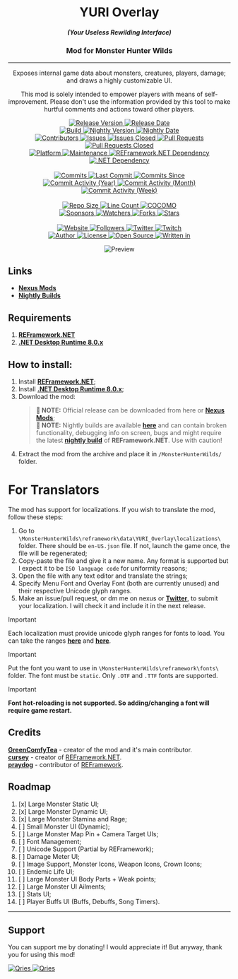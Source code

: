 #
<p align="center">
	<h1 align="center"><b>YURI Overlay</b></h1>
	<h5 align="center"><b>(Your Useless Rewilding Interface)</b></h2>
	<h3 align="center"><b>Mod for Monster Hunter Wilds</b></h2>
	<hr>
	<p align="center">Exposes internal game data about monsters, creatures, players, damage; and draws a highly customizable UI.</p>
	<p align="center">This mod is solely intended to empower players with means of self-improvement. Please don't use the information provided by this tool to make hurtful comments and actions toward other players.</p>
</p>

<p align="center">
	<a href="https://github.com/GreenComfyTea/MHWs-YURI-Overlay/releases">
		<img alt="Release Version" src="https://custom-icon-badges.demolab.com/github/v/release/GreenComfyTea/MHWs-YURI-Overlay?logo=tag" />
	</a>
	<a href="https://github.com/GreenComfyTea/MHWs-YURI-Overlay/releases">
		<img alt="Release Date" src="https://custom-icon-badges.demolab.com/github/release-date/GreenComfyTea/MHWs-YURI-Overlay?logo=clock" />
	</a>
	<br>
	<a href="https://github.com/GreenComfyTea/MHWs-YURI-Overlay/releases">
		<img alt="Build" src="https://custom-icon-badges.demolab.com/github/actions/workflow/status/GreenComfyTea/MHWs-YURI-Overlay/build-and-create-release.yml" />
	</a>
	<a href="https://github.com/GreenComfyTea/MHWs-YURI-Overlay-Nightly/releases">
		<img alt="Nightly Version" src="https://custom-icon-badges.demolab.com/github/v/release/GreenComfyTea/MHWs-YURI-Overlay-Nightly?display_name=release&logo=tag" />
	</a>
	<a href="https://github.com/GreenComfyTea/MHWs-YURI-Overlay-Nightly/releases">
		<img alt="Nightly Date" src="https://custom-icon-badges.demolab.com/github/release-date/GreenComfyTea/MHWs-YURI-Overlay-Nightly?logo=clock" />
	</a>
	<br>
	<a href="https://github.com/GreenComfyTea/MHWs-YURI-Overlay/graphs/contributors">
		<img alt="Contributors" src="https://custom-icon-badges.demolab.com/github/contributors/GreenComfyTea/MHWs-YURI-Overlay?logo=person-add" />
	</a>
	<a href="https://github.com/GreenComfyTea/MHWs-YURI-Overlay/issues">
		<img alt="Issues" src="https://custom-icon-badges.demolab.com/github/issues/GreenComfyTea/MHWs-YURI-Overlay?logo=issue-opened" />
	</a>
	<a href="https://github.com/GreenComfyTea/MHWs-YURI-Overlay/issues">
		<img alt="Issues Closed" src="https://custom-icon-badges.demolab.com/github/issues-closed/GreenComfyTea/MHWs-YURI-Overlay?logo=issue-closed" />
	</a>
	<a href="https://github.com/GreenComfyTea/MHWs-YURI-Overlay/pulls">
		<img alt="Pull Requests" src="https://custom-icon-badges.demolab.com/github/issues-pr/GreenComfyTea/MHWs-YURI-Overlay?logo=git-pull-request" />
	</a>
	<a href="https://github.com/GreenComfyTea/MHWs-YURI-Overlay/pulls">
		<img alt="Pull Requests Closed" src="https://custom-icon-badges.demolab.com/github/issues-pr-closed/GreenComfyTea/MHWs-YURI-Overlay?logo=git-pull-request-closed" />
	</a>
	<br>
	<a href="">
		<img alt="Platform" src="https://custom-icon-badges.demolab.com/badge/platform-win-blue?logo=device-desktop" />
	</a>
	<a href="">
		<img alt="Maintenance" src="https://custom-icon-badges.demolab.com/maintenance/yes/2025?logo=tools" />
	</a>
	<a href="https://GreenComfyTeanexusmods.com/monsterhunterrise/mods/26">
		<img alt="REFramework.NET Dependency" src="https://custom-icon-badges.demolab.com/badge/dependency-REFramework.NET-green?logo=package-dependencies" />
	</a>
	<a href="https://GreenComfyTeanexusmods.com/monsterhunterrise/mods/26">
		<img alt=".NET Dependency" src="https://custom-icon-badges.demolab.com/badge/dependency-.NET%20Desktop%20Runtime%208.0.x-green?logo=package-dependencies" />
	</a>
	<br>
	<br>
	<a href="https://github.com/GreenComfyTea/MHWs-YURI-Overlay/commits/main">
		<img alt="Commits" src="https://custom-icon-badges.demolab.com/github/commit-activity/t/GreenComfyTea/MHWs-YURI-Overlay?logo=git-commit" />
	</a>
	<a href="https://github.com/GreenComfyTea/MHWs-YURI-Overlay/commits/main">
		<img alt="Last Commit" src="https://custom-icon-badges.demolab.com/github/last-commit/GreenComfyTea/MHWs-YURI-Overlay?logo=git-commit" />
	</a>
	<a href="https://github.com/GreenComfyTea/MHWs-YURI-Overlay/commits/main">
		<img alt="Commits Since" src="https://custom-icon-badges.demolab.com/github/commit-activity/t/GreenComfyTea/MHWs-YURI-Overlay?logo=git-commit" />
	</a>
	<br>
	<a href="https://github.com/GreenComfyTea/MHWs-YURI-Overlay/graphs/commit-activity">
		<img alt="Commit Activity (Year)" src="https://custom-icon-badges.demolab.com/github/commit-activity/y/GreenComfyTea/MHWs-YURI-Overlay?logo=pulse" />
	</a>
	<a href="https://github.com/GreenComfyTea/MHWs-YURI-Overlay/graphs/commit-activity">
		<img alt="Commit Activity (Month)" src="https://custom-icon-badges.demolab.com/github/commit-activity/m/GreenComfyTea/MHWs-YURI-Overlay?logo=pulse" />
	</a>
	<a href="https://github.com/GreenComfyTea/MHWs-YURI-Overlay/graphs/commit-activity">
		<img alt="Commit Activity (Week)" src="https://custom-icon-badges.demolab.com/github/commit-activity/w/GreenComfyTea/MHWs-YURI-Overlay?logo=pulse" />
	</a>
	<br>
	<br>
	<a href="">
		<img alt="Repo Size" src="https://custom-icon-badges.demolab.com/github/repo-size/GreenComfyTea/MHWs-YURI-Overlay?logo=database" />
	</a>
	<a href="">
		<img alt="Line Count" src="https://sloc.xyz/github/GreenComfyTea/MHWs-YURI-Overlay" />
	</a>
	<a href="">
		<img alt="COCOMO" src="https://sloc.xyz/github/GreenComfyTea/MHWs-YURI-Overlay/?category=cocomo" />
	</a>
	<br>
	<a href="https://github.com/sponsors/GreenComfyTea">
		<img alt="Sponsors" src="https://custom-icon-badges.demolab.com/github/sponsors/GreenComfyTea?logo=heart" />
	</a>
	<a href="https://github.com/GreenComfyTea/MHWs-YURI-Overlay/watchers">
		<img alt="Watchers" src="https://custom-icon-badges.demolab.com/github/watchers/GreenComfyTea/MHWs-YURI-Overlay?logo=eye" />
	</a>
	<a href="https://github.com/GreenComfyTea/MHWs-YURI-Overlay/forks">
		<img alt="Forks" src="https://custom-icon-badges.demolab.com/github/forks/GreenComfyTea/MHWs-YURI-Overlay?logo=repo-forked" />
	</a>
	<a href="https://github.com/GreenComfyTea/MHWs-YURI-Overlay/stargazers">
		<img alt="Stars" src="https://custom-icon-badges.demolab.com/github/stars/GreenComfyTea/MHWs-YURI-Overlay?logo=star" />
	</a>
	<br>
	<br>
	<a href="https://nexusmods.com/monsterhunterwilds/mods/62">
		<img alt="Website" src="https://custom-icon-badges.demolab.com/website?down_color=red&down_message=down&up_color=brightgreen&up_message=up&logo=link&url=https://nexusmods.com/monsterhunterwilds/mods/62" />
	</a>
	<a href="https://github.com/GreenComfyTea?tab=followers">
		<img alt="Followers" src="https://custom-icon-badges.demolab.com/github/followers/GreenComfyTea?logo=people" />
	</a>
	<a href="https://twitter.com/GreenComfyTea">
		<img alt="Twitter" src="https://img.shields.io/twitter/follow/GreenComfyTea?logo=twitter" />
	</a>
	<a href="https://GreenComfyTeatwitch.tv/GreenComfyTea">
		<img alt="Twitch" src="https://img.shields.io/twitch/status/GreenComfyTea?logo=twitch" />
	</a>
	<br>
	<a href="https://github.com/GreenComfyTea">
		<img alt="Author" src="https://custom-icon-badges.demolab.com/badge/author-GreenComfyTea-green?logo=person" />
	</a>
	<a href="https://github.com/GreenComfyTea/MHWs-YURI-Overlay/blob/main/LICENSE">
		<img alt="License" src="https://custom-icon-badges.demolab.com/github/license/GreenComfyTea/MHWs-YURI-Overlay?logo=law" />
	</a>
	<a href="https://github.com/topics/open-source">
		<img alt="Open Source" src="https://img.shields.io/badge/open%20source-%20yes-brightgreen?logo=openvpn" />
	</a>
	<a href="https://learn.microsoft.com/en-us/dotnet/">
		<img alt="Written in" src="https://custom-icon-badges.demolab.com/badge/written%20in-c%23-178600?logo=terminal" />
	</a>
</p>

<p align="center">
	<a>
		<img align="center" alt="Preview" src="https://github.com/user-attachments/assets/59da30a1-8e9b-492d-a85c-ae40a42280e8" />
	</a>
</p>

## Links
* **[Nexus Mods](https://nexusmods.com/monsterhunterwilds/mods/62)**  
* **[Nightly Builds](https://github.com/GreenComfyTea/MHWs-YURI-Overlay-Nightly/releases)** 

## Requirements
1. **[REFramework.NET](https://github.com/GreenComfyTea/REFramework/releases/)**
2. **[.NET Desktop Runtime 8.0.x](https://dotnet.microsoft.com/en-us/download/dotnet/8.0)**

## How to install:
1. Install **[REFramework.NET](https://github.com/GreenComfyTea/REFramework/releases/)**;
2. Install **[.NET Desktop Runtime 8.0.x](https://dotnet.microsoft.com/en-us/download/dotnet/8.0)**;
3. Download the mod:
	>**:pushpin: NOTE:** Official release can be downloaded from here or **[Nexus Mods]([https://GreenComfyTeanexusmods.com/monsterhunterrise/mods/50](https://www.nexusmods.com/monsterhunterwilds/mods/62))**;  
	>**:pushpin: NOTE:** Nightly builds are available **[here](https://github.com/GreenComfyTea/MHWs-YURI-Overlay-Nightly)** and can contain broken functionality, debugging info on screen, bugs and might require the latest **[nightly build](https://github.com/GreenComfyTea/REFramework/releases/)** of **REFramework.NET**. Use with caution!
4. Extract the mod from the archive and place it in `/MonsterHunterWilds/` folder.

# For Translators
The mod has support for localizations. If you wish to translate the mod, follow these steps:  
1. Go to `\MonsterHunterWilds\reframework\data\YURI_Overlay\localizations\` folder. There should be `en-US.json` file. If not, launch the game once, the file will be regenerated;  
2. Copy-paste the file and give it a new name. Any format is supported but I expect it to be `ISO language code` for uniformity reasons;  
3. Open the file with any text editor and translate the strings;  
4. Specify Menu Font and Overlay Font (both are currently unused) and their respective Unicode glyph ranges.  
5. Make an issue/pull request, or dm me on nexus or **[Twitter](https://twitter.com/GreenComfyTea)**, to submit your localization. I will check it and include it in the next release.  

> [!IMPORTANT]
> Each localization must provide unicode glyph ranges for fonts to load. You can take the ranges **[here](https://github.com/Fexty12573/SharpPluginLoader/blob/master/SharpPluginLoader.Core/Rendering/GlyphRangeFactory.cs)** and **[here](https://jrgraphix.net/r/Unicode/)**.

> [!IMPORTANT]
> Put the font you want to use in `\MonsterHunterWilds\reframework\fonts\` folder. The font must be `static`. Only `.OTF` and `.TTF` fonts are supported.

> [!IMPORTANT]
> **Font hot-reloading is not supported. So adding/changing a font will require game restart.**


## Credits
**[GreenComfyTea](https://github.com/GreenComfyTea)** - creator of the mod and it's main contributor.  
**[cursey](https://github.com/cursey)** - creator of [REFramework.NET](https://GreenComfyTeanexusmods.com/monsterhunterrise/mods/26).  
**[praydog](https://github.com/praydog)** - contributor of [REFramework](https://GreenComfyTeanexusmods.com/monsterhunterrise/mods/26).

## Roadmap
1. [x] Large Monster Static UI;
2. [x] Large Monster Dynamic UI;
3. [x] Large Monster Stamina and Rage;
4. [ ] Small Monster UI (Dynamic);
5. [ ] Large Monster Map Pin + Camera Target UIs;
6. [ ] Font Management;
7. [ ] Unicode Support (Partial by REFramework);
8. [ ] Damage Meter UI;
9. [ ] Image Support, Monster Icons, Weapon Icons, Crown Icons;
10. [ ] Endemic Life UI;
11. [ ] Large Monster UI Body Parts + Weak points;
12. [ ] Large Monster UI Ailments;
13. [ ] Stats UI;
14. [ ] Player Buffs UI (Buffs, Debuffs, Song Timers).

***
## Support

You can support me by donating! I would appreciate it! But anyway, thank you for using this mod!

 <a href="https://streamelements.com/GreenComfyTea/tip">
  <img alt="Qries" src="https://panels.twitch.tv/panel-48897356-image-c6155d48-b689-4240-875c-f3141355cb56">
</a>
<a href="https://ko-fi.com/GreenComfyTea">
  <img alt="Qries" src="https://panels.twitch.tv/panel-48897356-image-c2fcf835-87e4-408e-81e8-790789c7acbc">
</a>
